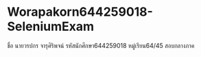 # Worapakorn644259018-SeleniumExam
 ชื่อ นายวรปกร จารุศิริพจน์ รหัสนักศึกษา644259018 หมู่เรียน64/45 สอบกลางภาค
